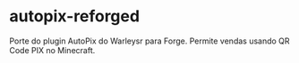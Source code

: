 # autopix-reforged
Porte do plugin AutoPix do Warleysr para Forge. Permite vendas usando QR Code PIX no Minecraft.
